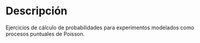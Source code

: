 # Descripción

Ejercicios de cálculo de probabilidades para experimentos modelados como procesos puntuales de Poisson.

